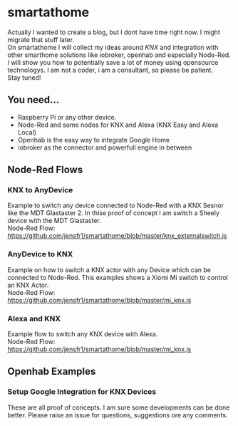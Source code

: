 # smartathome
Actually I wanted to create a blog, but I dont have time right now. I might migrate that stuff later.<br />
On smartathome I will collect my ideas around *KNX* and integration with other smarthome solutions like iobroker, openhab and especially Node-Red. I will show you how to potentially save a lot of money using opensource technologys. I am not a coder, i am a consultant, so please be patient. <br/>
Stay tuned!

## You need...
* Raspberry Pi or any other device. 
* Node-Red and some nodes for KNX and Alexa (KNX Easy and Alexa Local)
* Openhab is the easy way to integrate Google Home
* iobroker as the connector and powerfull engine in between

## Node-Red Flows
### KNX to AnyDevice
Example to switch any device connected to Node-Red with a KNX Sesnor like the MDT Glastaster 2. In thise proof of concept I am switch a Sheely device with the MDT Glastaster. <br />
Node-Red Flow: <br />
https://github.com/jensfr1/smartathome/blob/master/knx_externalswitch.js



### AnyDevice to KNX
Example on how to switch a KNX actor with any Device which can be connected to Node-Red. This examples shows a Xiomi Mi switch to control an KNX Actor. <br /> Node-Red Flow: <br />
https://github.com/jensfr1/smartathome/blob/master/mi_knx.js

### Alexa and KNX
Example flow to switch any KNX device with Alexa.<br />Node-Red Flow: <br />
https://github.com/jensfr1/smartathome/blob/master/mi_knx.js

## Openhab Examples
### Setup Google Integration for KNX Devices

These are all proof of concepts. I am sure some developments can be done better. Please raise an issue for questions, suggestions ore any comments. 
